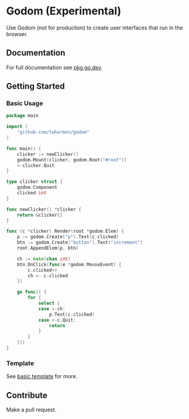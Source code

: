 # Godom (Experimental)

Use Godom (not for production) to create user interfaces that run in the browser.

## Documentation

For full documentation see [pkg.go.dev](https://pkg.go.dev/github.com/twharmon/godom).

## Getting Started

### Basic Usage

```go
package main

import (
	"github.com/twharmon/godom"
)

func main() {
	clicker := newClicker()
	godom.Mount(clicker, godom.Root("#root"))
	<-clicker.Quit
}

type clicker struct {
	godom.Component
	clicked int
}

func newClicker() *clicker {
	return &clicker{}
}

func (c *clicker) Render(root *godom.Elem) {
	p := godom.Create("p").Text(c.clicked)
	btn := godom.Create("button").Text("increment")
	root.AppendElem(p, btn)

	ch := make(chan int)
	btn.OnClick(func(e *godom.MouseEvent) {
		c.clicked++
		ch <- c.clicked
	})

	go func() {
		for {
			select {
			case <-ch:
				p.Text(c.clicked)
			case <-c.Quit:
				return
			}
		}
	}()
}
```

### Template
See [basic template](https://github.com/twharmon/godom-template) for more.

## Contribute

Make a pull request.
